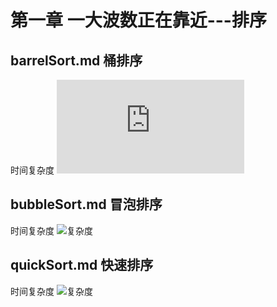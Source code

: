 # 第一章 一大波数正在靠近---排序

## barrelSort.md 桶排序

时间复杂度
![复杂度](http://latex.codecogs.com/gif.latex?O(N+M))

## bubbleSort.md 冒泡排序

时间复杂度
![复杂度](http://latex.codecogs.com/gif.latex?O(N^2))

## quickSort.md 快速排序

时间复杂度
![复杂度](http://latex.codecogs.com/gif.latex?N\log_{10}N)